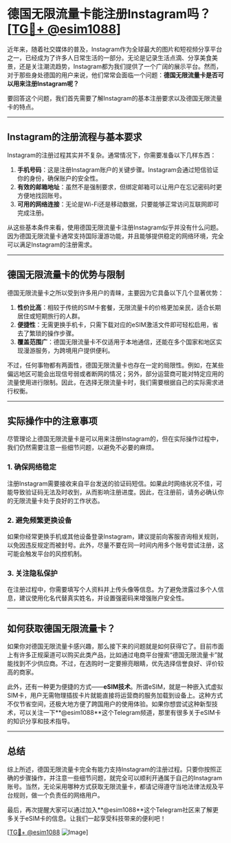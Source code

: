 # 德国无限流量卡能注册Instagram吗？[[TG💪+ @esim1088](https://t.me/s/esim1088)]

近年来，随着社交媒体的普及，Instagram作为全球最大的图片和短视频分享平台之一，已经成为了许多人日常生活的一部分。无论是记录生活点滴、分享美食美景，还是关注潮流趋势，Instagram都为我们提供了一个广阔的展示平台。然而，对于那些身处德国的用户来说，他们常常会面临一个问题：**德国无限流量卡是否可以用来注册Instagram呢？**

要回答这个问题，我们首先需要了解Instagram的基本注册要求以及德国无限流量卡的特点。

---

## Instagram的注册流程与基本要求

Instagram的注册过程其实并不复杂。通常情况下，你需要准备以下几样东西：

1. **手机号码**：这是注册Instagram账户的关键步骤。Instagram会通过短信验证你的身份，确保账户的安全性。
2. **有效的邮箱地址**：虽然不是强制要求，但绑定邮箱可以让用户在忘记密码时更方便地找回账号。
3. **可用的网络连接**：无论是Wi-Fi还是移动数据，只要能够正常访问互联网即可完成注册。

从这些基本条件来看，使用德国无限流量卡注册Instagram似乎并没有什么问题。因为德国无限流量卡通常支持国际漫游功能，并且能够提供稳定的网络环境，完全可以满足Instagram的注册需求。

---

## 德国无限流量卡的优势与限制

德国无限流量卡之所以受到许多用户的青睐，主要因为它具备以下几个显著优势：

1. **性价比高**：相较于传统的SIM卡套餐，无限流量卡的价格更加亲民，适合长期居住或短期旅行的人群。
2. **便捷性**：无需更换手机卡，只需下载对应的eSIM激活文件即可轻松启用，省去了繁琐的操作步骤。
3. **覆盖范围广**：德国无限流量卡不仅适用于本地通信，还能在多个国家和地区实现漫游服务，为跨境用户提供便利。

不过，任何事物都有两面性，德国无限流量卡也存在一定的局限性。例如，在某些偏远地区可能会出现信号弱或者断网的情况；另外，部分运营商可能对特定应用的流量使用进行限制。因此，在选择无限流量卡时，我们需要根据自己的实际需求进行权衡。

---

## 实际操作中的注意事项

尽管理论上德国无限流量卡是可以用来注册Instagram的，但在实际操作过程中，我们仍然需要注意一些细节问题，以避免不必要的麻烦。

### 1. 确保网络稳定
注册Instagram需要接收来自平台发送的验证码短信。如果此时网络状况不佳，可能导致验证码无法及时收到，从而影响注册进度。因此，在注册前，请务必确认你的无限流量卡处于良好的工作状态。

### 2. 避免频繁更换设备
如果你经常更换手机或其他设备登录Instagram，建议提前向客服咨询相关规则，以免因违反规定而被封号。此外，尽量不要在同一时间内用多个账号尝试注册，这可能会触发平台的风控机制。

### 3. 关注隐私保护
在注册过程中，你需要填写个人资料并上传头像等信息。为了避免泄露过多个人信息，建议使用化名代替真实姓名，并设置强密码来增强账户安全性。

---

## 如何获取德国无限流量卡？

如果你对德国无限流量卡感兴趣，那么接下来的问题就是如何获得它了。目前市面上有许多正规渠道可以购买此类产品，比如通过电商平台搜索“德国无限流量卡”就能找到不少供应商。不过，在选购时一定要擦亮眼睛，优先选择信誉良好、评价较高的商家。

此外，还有一种更为便捷的方式——**eSIM技术**。所谓eSIM，就是一种嵌入式虚拟SIM卡，用户无需物理插拔卡片就能直接将运营商的服务加载到设备上。这种方式不仅节省空间，还极大地方便了跨国用户的使用体验。如果你想尝试这种新型技术，可以关注一下**@esim1088**这个Telegram频道，那里有很多关于eSIM卡的知识分享和技术指导。

---

## 总结

综上所述，德国无限流量卡完全有能力支持Instagram的注册过程。只要你按照正确的步骤操作，并注意一些细节问题，就完全可以顺利开通属于自己的Instagram账号。当然，无论采用哪种方式获取无限流量卡，都请记得遵守当地法律法规及平台规则，做一个负责任的网络用户。

最后，再次提醒大家可以通过加入**@esim1088**这个Telegram社区来了解更多关于eSIM卡的信息。让我们一起享受科技带来的便利吧！

[[TG💪+ @esim1088](https://t.me/s/esim1088) ![Image](https://i.postimg.cc/4NQfJmqS/Snipaste-2025-05-13-00-14-12.png)]